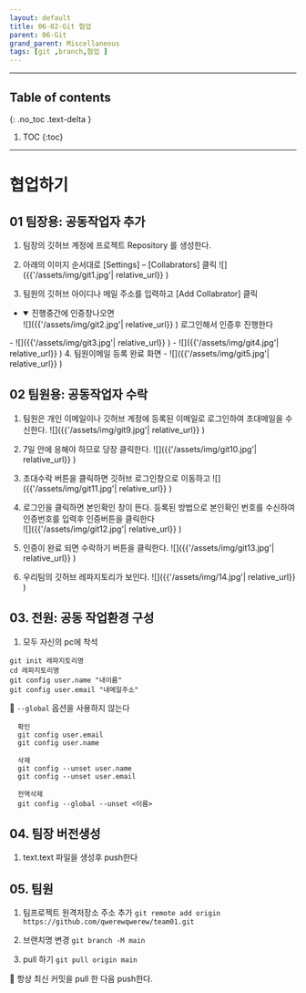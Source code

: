 ```yaml
---
layout: default
title: 06-02-Git 협업
parent: 06-Git
grand_parent: Miscellaneous
tags: [git ,branch,협업 ]
---
```

 
---
 ## Table of contents
 {: .no_toc .text-delta }

 1. TOC
{:toc}

---

# 협업하기


## 01 팀장용: 공동작업자 추가

1. 팀장의 깃허브 계정에 프로젝트 Repository 를 생성한다.

2. 아래의 이미지 순서대로 [Settings] – [Collabrators] 클릭
  ![]({{'/assets/img/git1.jpg'| relative_url}} )

3. 팀원의 깃허브 아이디나 메일 주소를 입력하고 [Add Collabrator] 클릭
  - <details open markdown='block'>
    <summary>
      진행중간에 인증창나오면
    </summary>
    ![]({{'/assets/img/git2.jpg'| relative_url}} )
    로그인해서 인증후 진행한다
  </details>
  - ![]({{'/assets/img/git3.jpg'| relative_url}} )
  - ![]({{'/assets/img/git4.jpg'| relative_url}} )
4. 팀원이메일 등록 완료 화면
  - ![]({{'/assets/img/git5.jpg'| relative_url}} )


## 02 팀원용: 공동작업자 수락

1. 팀원은 개인 이메일이나 깃허브 계정에 등록된 이메일로 로그인하여 초대메일을 수신한다.
  ![]({{'/assets/img/git9.jpg'| relative_url}} )
2. 7일 안에 응해야 하므로 당장 클릭한다.
  ![]({{'/assets/img/git10.jpg'| relative_url}} )
3. 초대수락 버튼을 클릭하면 깃허브 로그인창으로 이동하고
  ![]({{'/assets/img/git11.jpg'| relative_url}} )
  
4. 로그인을 클릭하면 본인확인 창이 뜬다. 등록된 방법으로 본인확인 번호를 수신하여 인증번호를 입력후 인증버튼을 클릭한다  
  ![]({{'/assets/img/git12.jpg'| relative_url}} )
5. 인증이 완료 되면 수락하기 버튼을 클릭한다.
  ![]({{'/assets/img/git13.jpg'| relative_url}} )
6. 우리팀의 깃허브 레파지토리가 보인다.
  ![]({{'/assets/img/14.jpg'| relative_url}} )


## 03. 전원: 공동 작업환경 구성

1.  모두 자신의 pc에 착석


```
git init 레파지토리명
cd 레파지토리명
git config user.name "내이름"
git config user.email "내메일주소"

```


🔑 `--global` 옵션을 사용하지 않는다

  ```
    확인
    git config user.email
    git config user.name

    삭제
    git config --unset user.name
    git config --unset user.email

    전역삭제
    git config --global --unset <이름>
  ```


## 04. 팀장 버전생성

1. text.text 파일을 생성후 push한다

## 05. 팀원 

1. 팀프로젝트 원격저장소 주소 추가
  `git remote add origin https://github.com/qwerewqwerew/team01.git`

1. 브랜치명 변경
  `git branch -M main`

1. pull 하기
  `git pull origin main` 


🔑 항상 최신 커밋을 pull 한 다음 push한다.


